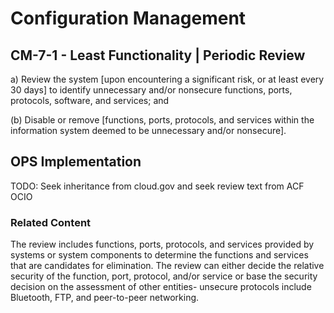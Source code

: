 # Configuration Management
## CM-7-1 - Least Functionality | Periodic Review

a) Review the system [upon encountering a significant risk, or at least every 30 days] to identify unnecessary and/or nonsecure functions, ports, protocols, software, and services; and

(b) Disable or remove [functions, ports, protocols, and services within the information system deemed to be unnecessary and/or nonsecure].

## OPS Implementation

TODO: Seek inheritance from cloud.gov and seek review text from ACF OCIO

### Related Content
The review includes functions, ports, protocols, and services provided by systems or system components to determine the functions and services that are candidates for elimination. The review can either decide the relative security of the function, port, protocol, and/or service or base the security decision on the assessment of other entities- unsecure protocols include Bluetooth, FTP, and peer-to-peer networking.
